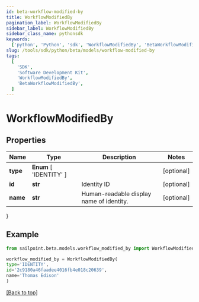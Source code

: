 ```yaml
---
id: beta-workflow-modified-by
title: WorkflowModifiedBy
pagination_label: WorkflowModifiedBy
sidebar_label: WorkflowModifiedBy
sidebar_class_name: pythonsdk
keywords:
  ['python', 'Python', 'sdk', 'WorkflowModifiedBy', 'BetaWorkflowModifiedBy']
slug: /tools/sdk/python/beta/models/workflow-modified-by
tags:
  [
    'SDK',
    'Software Development Kit',
    'WorkflowModifiedBy',
    'BetaWorkflowModifiedBy',
  ]
---
```


# WorkflowModifiedBy

## Properties

| Name | Type | Description | Notes |
| --- | --- | --- | --- |
| **type** | **Enum** [ 'IDENTITY' ] |  | [optional] |
| **id** | **str** | Identity ID | [optional] |
| **name** | **str** | Human-readable display name of identity. | [optional] |

}

## Example

```python
from sailpoint.beta.models.workflow_modified_by import WorkflowModifiedBy

workflow_modified_by = WorkflowModifiedBy(
type='IDENTITY',
id='2c9180a46faadee4016fb4e018c20639',
name='Thomas Edison'
)

```

[[Back to top]](#)
